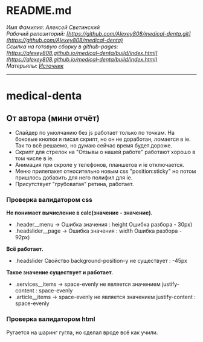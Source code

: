 # README.md

*Имя Фамилия: Алексей Светинский*  
*Рабочий репозиторий: [https://github.com/Alexey808/medical-denta.git](https://github.com/Alexey808/medical-denta)*  
*Ссылка на готовую сборку в github-pages: [https://alexey808.github.io/medical-denta/build/index.html](https://alexey808.github.io/medical-denta/build/index.html)*  
*Матерьялы: [Источник](https://drive.google.com/drive/folders/12tHNpju-ZxEsaimTCX83Frl6kbJyUAZn)*  

---

# medical-denta

## От автора (мини отчёт)

* Слайдер по умолчанию без js работает только по точкам. На боковые кнопки я писал скрипт, но он не доработан, ломается в ie. Так то всё решаемо, но думаю сейчас время будет дороже.  
* Скрипт для стрелок на "Отзывы о нашей работе" работают хорошо в том числе в ie.  
* Анимация при скроле у телефонов, планшетов и ie отключается.  
* Меню прилепакет относительно новым css "position:sticky" но потом пришлось добавить для него полифил для ie.  
* Присутствует "грубоватая" ретина, работает.  

### Проверка валидатором css

__Не понимает вычисление в calc(значение - значение).__
* .header__menu -> Ошибка значения : height Ошибка разбора - 30px)  
* .headslider__page -> Ошибка значения : width Ошибка разбора - 92px)  

__Всё работает.__
* .headslider Свойство background-position-y не существует : -45px  

__Такое значение существует и работает.__
* .services__items  ->  space-evenly не является значением justify-content : space-evenly  
* .article__items  ->  space-evenly не является значением justify-content : space-evenly  
  

### Проверка валидатором html
Ругается на шаринг гугла, но сделал вроде всё как учили.
